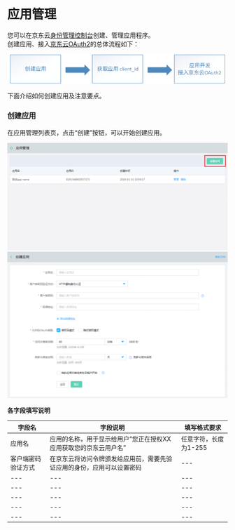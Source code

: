 # 应用管理

您可以在京东云[身份管理控制台](https://ias-console.jdcloud.com/ias/apps)创建、管理应用程序。</br>
创建应用、接入[京东云OAuth2](../../../documentation/Identity-Authentication-Service/Application-Management/OAuth2.md)的总体流程如下：</br>

![](../../../image/Identity-Authentication-Service/Application-Management/app-flow.png)

下面介绍如何创建应用及注意要点。</br>

### 创建应用

在应用管理列表页，点击“创建”按钮，可以开始创建应用。</br>

![](../../../image/Identity-Authentication-Service/Application-Management/1-apps-list.png)
![](../../../image/Identity-Authentication-Service/Application-Management/2-create-app.png)

**各字段填写说明**

|字段名|字段说明|填写格式要求|
|---|---|---|
|应用名|应用的名称，用于显示给用户“您正在授权XX应用获取您的京东云用户名”|任意字符，长度为1-255|
|客户端密码验证方式|在京东云将访问令牌颁发给应用前，需要先验证应用的身份，应用可以设置密码|---|
|---|---|---|
|---|---|---|
|---|---|---|
|---|---|---|
|---|---|---|
